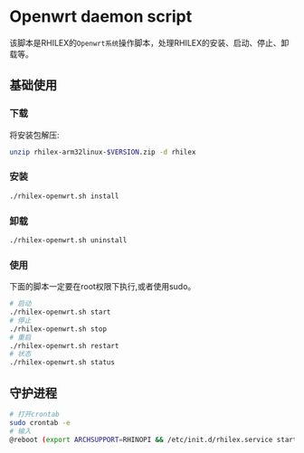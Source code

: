 # Openwrt daemon script
该脚本是RHILEX的`Openwrt系统`操作脚本，处理RHILEX的安装、启动、停止、卸载等。
## 基础使用
### 下载
将安装包解压:
```sh
unzip rhilex-arm32linux-$VERSION.zip -d rhilex
```
### 安装
```sh
./rhilex-openwrt.sh install
```

### 卸载
```sh
./rhilex-openwrt.sh uninstall
```

### 使用
下面的脚本一定要在root权限下执行,或者使用sudo。
```bash
# 启动
./rhilex-openwrt.sh start
# 停止
./rhilex-openwrt.sh stop
# 重启
./rhilex-openwrt.sh restart
# 状态
./rhilex-openwrt.sh status
```

## 守护进程
```sh
# 打开crontab
sudo crontab -e
# 输入
@reboot (export ARCHSUPPORT=RHINOPI && /etc/init.d/rhilex.service start > /var/log/rhilex.log 2>&1)
```
